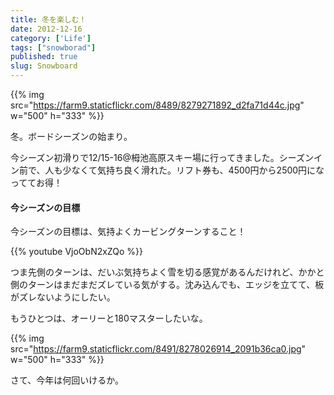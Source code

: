 ```yaml
---
title: 冬を楽しむ！
date: 2012-12-16
category: ['Life']
tags: ["snowborad"]
published: true
slug: Snowboard
---
```


{{% img src="https://farm9.staticflickr.com/8489/8279271892_d2fa71d44c.jpg" w="500" h="333" %}}

冬。ボードシーズンの始まり。

今シーズン初滑りで12/15-16@栂池高原スキー場に行ってきました。シーズンイン前で、人も少なくて気持ち良く滑れた。リフト券も、4500円から2500円になっててお得！

#### 今シーズンの目標	
今シーズンの目標は、気持よくカービングターンすること！

{{% youtube VjoObN2xZQo %}}

つま先側のターンは、だいぶ気持ちよく雪を切る感覚があるんだけれど、かかと側のターンはまだまだズレている気がする。沈み込んでも、エッジを立てて、板がズレないようにしたい。

もうひとつは、オーリーと180マスターしたいな。

{{% img src="https://farm9.staticflickr.com/8491/8278026914_2091b36ca0.jpg" w="500" h="333" %}}

さて、今年は何回いけるか。
